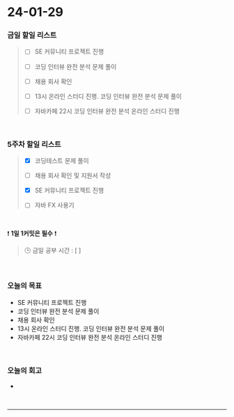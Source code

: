 # 24-01-29
### 금일 할일 리스트
> - [ ]  SE 커뮤니티 프로젝트 진행
>
> - [ ]  코딩 인터뷰 완전 분석 문제 풀이
>
> - [ ]  채용 회사 확인
>
> - [ ]  13시 온라인 스터디 진행. 코딩 인터뷰 완전 분석 문제 풀이
>
> - [ ]  자바카페 22시 코딩 인터뷰 완전 분석 온라인 스터디 진행

<br/>

### 5주차 할일 리스트  
> - [x]  코딩테스트 문제 풀이
>
> - [ ]  채용 회사 확인 및 지원서 작성
>
> - [x]  SE 커뮤니티 프로젝트 진행
>
> - [ ]  자바 FX 사용기
<br/>

❗ **1일 1커밋은 필수** ❗
> 🕒 금일 공부 시간 : [  ]

<br/>

### 오늘의 목표
- SE 커뮤니티 프로젝트 진행
- 코딩 인터뷰 완전 분석 문제 풀이
- 채용 회사 확인
- 13시 온라인 스터디 진행. 코딩 인터뷰 완전 분석 문제 풀이
- 자바카페 22시 코딩 인터뷰 완전 분석 온라인 스터디 진행

<br>

### 오늘의 회고
- 


<br/>

------------  

